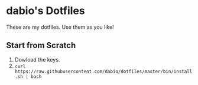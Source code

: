 # dabio's Dotfiles

These are my dotfiles. Use them as you like!

## Start from Scratch

1. Dowload the keys.
2. `curl https://raw.githubusercontent.com/dabio/dotfiles/master/bin/install.sh | bash`
